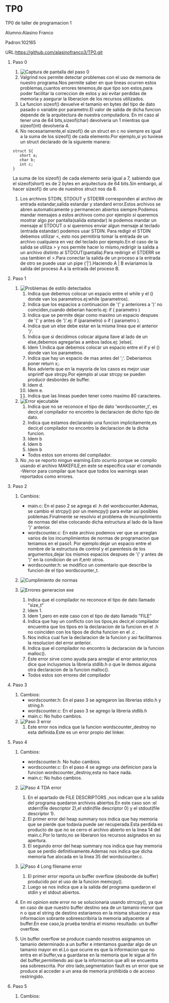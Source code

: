 # TP0
TP0 de taller de programacion 1

Alumno:Alasino Franco

Padron:102165

URL:https://github.com/alasinofranco3/TP0.git

1. Paso 0
    1. ![Captura de pantalla del paso 0](https://user-images.githubusercontent.com/50004705/79463028-af581f80-7fce-11ea-9506-c177c84c679b.png)
    1.  Valgrind nos permite detectar problemas con el uso de memoria de nuestro programa.Nos permite saber en que lineas ocurren estos problemas,cuantos errores tenemos,de que tipo son estos,para poder facilitar la correccion de estos y asi evitar perdidas de memoria y asegurar la liberacion de los recursos utilizados.
    1. La funcion sizeof() devuelve el tamanio en bytes del tipo de dato pasado o variable por parametro.El valor de salida de dicha funcion depende de la arquitectura de nuestra computadora. En mi caso al tener una de 64 bits,sizeof(char) devolveria un 1 mientras que sizeof(int) devolveria 4.
    1. No necesariamente,el sizeof() de un struct en c no siempre es igual a la suma de los sizeof() de cada elemento.Por ejemplo,si yo tuviese un struct declarado de la siguiente manera:
    
    ```
    struct S{
	   short a;
	   char b;
	   int c;
    }

    ```
    La suma de los sizeof() de cada elemento seria igual a 7, sabiendo que el sizeof(short) es de 2 bytes en arquitectura de 64 bits.Sin embargo, al hacer sizeof() de uno de nuestros struct nos da 8.
      1. Los archivos STDIN, STDOUT y STDERR corresponden al archivo de entrada estandar,salida estandar y standard error.Estos archivos se abren automaticamente y permanecen abiertos siempre.Podemos mandar mensajes a estos archivos como por ejemplo si queremos mostrar algo por pantalla(salida estandar) le podemos mandar un mensaje al STDOUT o si queremos enviar algun mensaje al teclado (entrada estandar) podemos usar STDIN. Para redigir el STDIN debemos utilizar <, esto nos permitiria tomar la entrada de un archivo cualquiera en vez del teclado por ejemplo.En el caso de la salida se utiliza >  y nos permite hacer lo mismo,redirigir la salida a un archivo distinto al STDOUT(pantalla).Para redirigir el STDERR se usa tambien el >.Para conectar la salida de un proceso a la entrada de otro se puede usar un pipe ('|').Haciendo A | B eviariamos la salida del proceso A a la entrada del proceso B.

1. Paso 1 
    1. ![Problemas de estilo detectados](/home/franco/Imágenes/paso1_problemas_estilo.png)
        1. Indica que debemos colocar un espacio entre el while y el () donde van los parametros.ej:while (parametros).
        1. Indica que los espacios a continuacion de '(' y anteriores a ')' no coinciden,cuando deberian hacerlo.ej: if ( parametro )
        1. Indica que se permite dejar como maximo un espacio despues de '(' y antes de ')'.ej: if (parametro) o if ( parametro ).
        1. Indica que un else debe estar en la misma linea que el anterior '}'.
        1. Indica que si decidimos colocar alguna llave al lado de un else,debemos agregarlas a ambos lados.ej: }else{.
        1. Idem 1.Indica que debemos colocar un espacio entre el if y el () donde van los parametros.
        1. Indica que hay un espacio de mas antes del ';'. Deberiamos poner return x;.
        1. Nos advierte que en la mayoria de los casos es mejor usar snprintf que strcpy.Por ejemplo al usar strcpy se pueden producir desbordes de buffer.
        1. Idem d.
        1. Idem e.
        1. Indica que las lineas pueden tener como maximo 80 caracteres.
    1. ![Error ejecutable](/home/franco/Imágenes/paso1_error_ejecutable.png)
        1. Indica que no se reconoce el tipo de dato 'wordscounter_t', es decir,el compilador no encontro la declaracion de dicho tipo de dato.
        1. Indica que estamos declarando una funcion implicitamente,es decir,el compilador no encontro la declaracion de la dicha funcion.
        1. Idem b
        1. Idem b
        1. Idem b
        * Todos estos son errores del compilador.
    1. No ,no se reporto ningun warning.Esto ocurrio porque se compilo usando el archivo MAKEFILE,en este se especifica usar el comando -Werror para compilar que hace que todos los warnings sean reportados como errores.

1. Paso 2
    1. Cambios:
        * main.c: En el paso 2 se agrega el .h del wordscounter.Ademas, se cambio el strcpy() por un memcpy() para evitar asi posibles poblemas.Finalmente se resolvio el problema de incumplimiento de normas del else colocando dicha estructura al lado de la llave '}' anterior.
        * wordscounter.c: En este archivo podemos ver que se arreglan varios de los incumplimientos de normas de programacion que teniamos en el paso1.
        Por ejemplo:dejar un espacio entre el nombre de la estructura de control y el parentesis de los argumentos,dejar los mismos espacios despues de '(' y antes de ')' en la condicion de un if,entr otros.
        * wordscounter.h: se modifico un comentario que describe la funcion de el tipo wordscounter_t.
    1. ![Cumplimiento de normas](/home/franco/Imágenes/paso2_cumplimiento_normas.png)
    1. ![Errores generacion exe](/home/franco/Imágenes/paso2_errores_ejecutable.png)  
        1. Indica que el compilador no reconoce el tipo de dato llamado "size_t" 
        1. Idem 1.
        1. Idem 1,pero en este caso con el tipo de dato llamado "FILE"  
        1. Indica que hay un conflicto con los tipos,es decir,el compilador encuentra que los tipos en la declaracion de la funcion en el .h no coinciden con los tipos de dicha funcion en el .c .
        1. Nos indica cual fue la declaracion de la funcion y asi facilitarnos la resolucion del error anterior.
        1. Indica que el compilador no encontro la declaracion de la funcion malloc().
        1. Este error sirve como ayuda para arreglar el error anterior,nos dice que incluyamos la libreria stdlib.h o que le demos alguna otra declaracion de la funcion malloc().

        * Todos estos son errores del compilador

1. Paso 3
    1. Cambios:
        * wordscounter.h: En el paso 3 se agregaron las librerias stdio.h y string.h
        * wordscounter.c: En el paso 3 se agrego la libreria stdlib.h
        * main.c: No hubo cambios.
    1. ![Paso 3 error](/home/franco/Imágenes/paso3_error.png)  
        1. Este error nos indica que la funcion wordscounter_destroy no esta definida.Este es un error propio del linker.

1. Paso 4 
    1. Cambios:
        * wordscounter.h: No hubo cambios.
        * wordscounter.c: En el paso 4 se agrego una definicion para la funcion wordscounter_destroy,esta no hace nada.
        * main.c: No hubo cambios.
    1. ![Paso 4 TDA error](/home/franco/Imágenes/paso4_TDA_valgrind_error.png)  
        1. En el apartado de FILE DESCRIPTORS ,nos indican que a la salida del programa quedaron archivos abiertos.En este caso son :el stderr(file descriptor 2),el stdin(file descriptor 0) y el stdout(file descriptor 1). 
        1. El primer error del heap summary nos indica que hay memoria que se pierde que todavia puede ser recuperada.Esta perdida es producto de que no se cerro el archivo abierto en la linea 14 del main.c.Por lo tanto,no se liberaron los recursos asignados en su apertura.
        1. El segundo error del heap summary nos indica que hay memoria que se perdio definitivamente.Ademas nos indica que dicha memoria fue alocada en la linea 35 del wordscounter.c.

    1. ![Paso 4 Long filename error](/home/franco/Imágenes/paso4_long_filename_valgrind_error.png) 
        1. El primer error reporta un buffer overflow (desborde de buffer) producido por el uso de la funcion memcpy().
        1. Luego se nos indica que a la salida del programa quedaron el stdin y el stdout abiertos.

    1. En mi opinion este error no se solucionaria usando strncpy(), ya que en caso de que nuestro buffer destino sea de un tamanio menor que n o que el string de destino estariamos en la misma situacion y esa informacion sobrante sobreescribiria la memoria adyacente al buffer.En ese caso,la prueba tendria el mismo resultado: un buffer overflow.

    1. Un buffer overflow se produce cuando nosotros asignamos un tamanio determinado a un buffer e intentamos guardar algo de un tamanio mayor en el.Lo que ocurre es que la informacion que no entra en el buffer,va a guardarse en la memoria que le sigue al fin del buffer,permitiendo asi que la informacion que alli se encuentra sea sobreescrita.
    Por otro lado,segmentation fault es un error que se produce al acceder a un area de memoria prohibida o de acceso restringido.

1. Paso 5
    1. Cambios:
        








